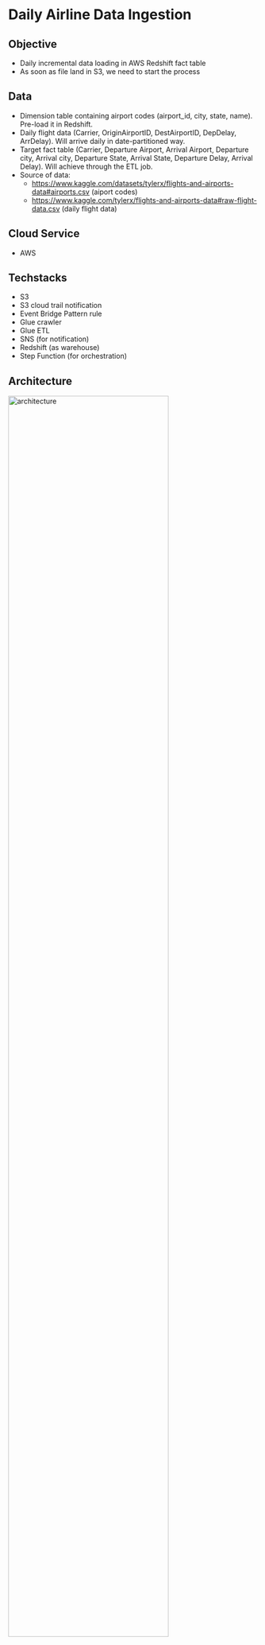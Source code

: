 # Daily Airline Data Ingestion
## Objective
- Daily incremental data loading in AWS Redshift fact table
- As soon as file land in S3, we need to start the process
## Data
- Dimension table containing airport codes (airport_id, city, state, name). Pre-load it in Redshift.
- Daily flight data (Carrier, OriginAirportID, DestAirportID, DepDelay, ArrDelay). Will arrive daily in date-partitioned way.
- Target fact table (Carrier, Departure Airport, Arrival Airport, Departure city, Arrival city, Departure State, Arrival State, Departure Delay, Arrival Delay). Will achieve through the ETL job. 
- Source of data:
  - https://www.kaggle.com/datasets/tylerx/flights-and-airports-data#airports.csv (aiport codes)
  - https://www.kaggle.com/tylerx/flights-and-airports-data#raw-flight-data.csv (daily flight data)
## Cloud Service
- AWS
## Techstacks
- S3
- S3 cloud trail notification
- Event Bridge Pattern rule
- Glue crawler
- Glue ETL
- SNS (for notification)
- Redshift (as warehouse)
- Step Function (for orchestration)
## Architecture
<img src="https://github.com/sandeepdevamisra/Daily-Airline-Data-Ingestion/blob/main/img/architecture.png" alt="architecture" width="80%">

## File strucuture
- `Daily_Airline_Data_Ingestion/`
  - `dimension_table/`
    - `airpors.csv`
  - `airline_data/`
    - `date=2024-04-06/`
      - `flights.csv`
  - `airline_data_archive/`
  - `img/`
  - `event_pattern_stepfunction.json`
  - `event_pattern_dataquality.json`
  - `s3_file_upload.py`
  - `Readme.md`

## Steps
- Create an S3 bucket and create following folders inside it:
  - dims (upload the [airport code table](https://github.com/sandeepdevamisra/Daily-Airline-Data-Ingestion/blob/main/dimension_table/airports.csv) there.
  - daily_raw (where daily flight data will land up there partitioned by date)
  - rule_outcome (we will perform some quality check on the incoming raw data and the result of the evaluation will land up here). 
  - bad_records (all those records which fail the quality check will land up here).
  - temp (required for Redshift data ingestion)
- S3 dir structure:
<img src="https://github.com/sandeepdevamisra/Daily-Airline-Data-Ingestion/blob/main/img/s3_directory_structure.png" alt="architecture" width="30%">

- In Redshift create a schema and then the the dimension table and load the data from dims folder of S3 bucket.

  ```
  create schema airlines;
  CREATE TABLE airlines.airports_dim (
      airport_id BIGINT,
      city VARCHAR(100),
      state VARCHAR(100),
      name VARCHAR(200)
  );
  COPY airlines.airports_dim
  FROM '<enter S3 path to the file' 
  IAM_ROLE 'enter IAM role associated with Redshift'
  DELIMITER ','
  IGNOREHEADER 1
  REGION '<enter region of Redshift>';
  ```

  
- Similarly create a the fact table (which will be loaded after the pipeline is finished).

  ```
  CREATE TABLE airlines.daily_flights_fact (
    carrier VARCHAR(10),
    dep_airport VARCHAR(200),
    arr_airport VARCHAR(200),
    dep_city VARCHAR(100),
    arr_city VARCHAR(100),
    dep_state VARCHAR(100),
    arr_state VARCHAR(100),
    dep_delay BIGINT,
    arr_delay BIGINT
  ```
- Run the Glue crawler on both the the tables. This is an one-time activity. For the incoming data in S3, we will have to run the crawler everytime, and therefore, we will automate the process using Step Function. 
- Given that both the Glue ETL Job and Step Function are set up, to automate the entire process such that as soon as the data lands in S3 the Step Function is triggered, create a CloudTrail trail in the S3 bucket. Enable cloudwatch log as well. After this, create an [Event Bridge rule](https://github.com/sandeepdevamisra/Daily-Airline-Data-Ingestion/blob/main/event_pattern_stepfunction.json) where source is S3, target is Step Function, event type is AWS API call via CloudTrail and the suffix is "/flights.csv".
## Run instructions
- In the local keep 2 directories, [airline_data](https://github.com/sandeepdevamisra/Daily-Airline-Data-Ingestion/tree/main/airline_data) which will contain the raw data in date partitioned way (data for 2024-04-06 should be stored in a directory with name `date=2024-04-06`) and [airline_data_archive](https://github.com/sandeepdevamisra/Daily-Airline-Data-Ingestion/tree/main/airline_data_archive) which will be initially empty but when we move the data to S3, the raw data will be stored in this directory and removed from the original directory to avoid duplicate entries in future.
- Run the command `python3 s3_file_upload.py`
- After the command finishes executing, any new raw data will be moved to S3 bucket and a local copy will be stored in the archive folder. As soon as data lands in S3 bucket, Step Function will be triggered and after some time data will be available in Redshift. 

## Glue ETL Job
<img src="https://github.com/sandeepdevamisra/Daily-Airline-Data-Ingestion/blob/main/img/glue_etl.png" alt="glue etl" width="80%">

- Perform data quality check on the raw data for missing values in columns like arrival and departure airport codes, carrier, and check for range of airport codes. These records will be published to CloudWatch log such that later we can create Event Bridge rule so that we can trigger an SNS notification after the quality check is done.
- The result of the quality check will land on the `rule_outcome` folder in S3 bucket. This way we can later analyse the quality of our raw data.
- Also, apply the quality check record-wise. If a record fails, put it in the `bad_records` folder in S3 bucket. Those records which pass the check will be used as our final raw data. But before finalizing the raw data, remove additional columns which were added as a result of quality check.
- Since the quality check is set up, create an [Event Bridge rule](https://github.com/sandeepdevamisra/Daily-Airline-Data-Ingestion/blob/main/event_pattern_dataquality.json) such that we can get SNS notification after the quality check is done. The event source should be Glue DataQuality, event type should be DataQuality Evaluation Results Available, event state should be Succeeded, Failer, and target should be SNS.
- Now we have the raw data ready. Perform inner join with the airport codes dimension table (that we pre-loaded) twice - first, for getting the departure airport information and, second, for getting the arrival airport information.
- Perform some schema changes since extra columns will be added while joining. The target should be Redshift.
- Enable job bookmark for incremental loading. 
## Step Function
<img src="https://github.com/sandeepdevamisra/Daily-Airline-Data-Ingestion/blob/main/img/step_function.png" alt="step function" width="60%">

- Add the StartCrawler followed by GetCrawler for starting the craeler on the incoming raw data present in S3.
- While the crawler is in "RUNNING" state, wait for 10 second and again go to GetCrawler.
- Once, crawling is completed, go to the Glue StartJobRun. This will start the Glue ETL Job. Check for task failure. If it fails in the starting, we will publish an SNS failure notification.
- Enable to "Wait for task to complete" since Glue jobs take time.
- Once completed, we will check for the job status. IF it "SUCCEEDED", we will publish an SNS success notification, else a failure notification.

## VPC
- Create endpoints for S3, CloudWatch monitoring, Glue with the same VPC and subnet as the Glue job.

## Bug Fix
- For ingesting data into Redshift, we need to provide a temporary S3 directory path. Here, we are using Redshift for ingesting the dimension table and the fact table. In Glue Visual ETL, there is a bug due to which the temporary path for the dimension table gets removed which result in job failure. Therefore, as a bug fix, after the entire ETL is designed, edit the script (which will remove the visual part) and manually add the temporary path for the dimension table. 
  
  


